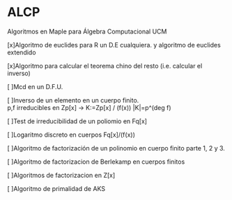 # ALCP
Algoritmos en Maple para Álgebra Computacional UCM

[x]Algoritmo de euclides para R un D.E cualquiera. y algoritmo de euclides extendido

[x]Algoritmo para calcular el teorema chino del resto (i.e. calcular el inverso) 

[ ]Mcd en un D.F.U.

[ ]Inverso de un elemento en un cuerpo finito. 	
p,f irreducibles en Zp[x] -> K:=Zp[x] / (f(x)) |K|=p^(deg f) 

[ ]Test de irreducibilidad de un poliomio en Fq[x]

[ ]Logaritmo discreto en cuerpos Fq[x]/(f(x))

[ ]Algoritmo de factorización de un polinomio en cuerpo finito parte 1, 2 y 3.

[ ]Algoritmo de factorizacion de Berlekamp en cuerpos finitos 

[ ]Algoritmos de factorizacion en Z[x]

[ ]Algoritmo de primalidad de AKS